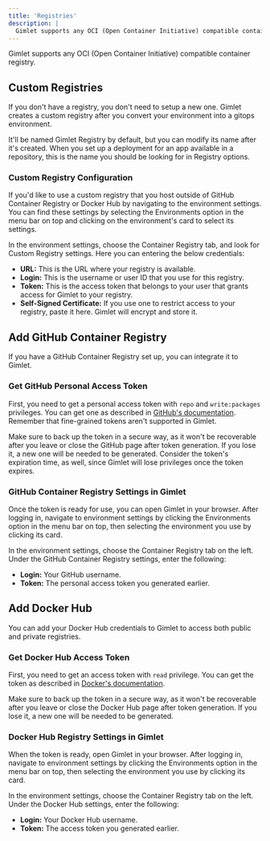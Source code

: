 ```yaml
---
title: 'Registries'
description: |
  Gimlet supports any OCI (Open Container Initiative) compatible container registry.
---
```


Gimlet supports any OCI (Open Container Initiative) compatible container registry.

## Custom Registries

If you don't have a registry, you don't need to setup a new one. Gimlet creates a custom registry after you convert your environment into a gitops environment.

It'll be named Gimlet Registry by default, but you can modify its name after it's created. When you set up a deployment for an app available in a repository, this is the name you should be looking for in Registry options.

### Custom Registry Configuration

If you'd like to use a custom registry that you host outside of GitHub Container Registry or Docker Hub by navigating to the environment settings. You can find these settings by selecting the Environments option in the menu bar on top and clicking on the environment's card to select its settings.

In the environment settings, choose the Container Registry tab, and look for Custom Registry settings. Here you can entering the below credentials:

- **URL:** This is the URL where your registry is available.
- **Login:** This is the username or user ID that you use for this registry.
- **Token:** This is the access token that belongs to your user that grants access for Gimlet to your registry.
- **Self-Signed Certificate:** If you use one to restrict access to your registry, paste it here. Gimlet will encrypt and store it.

## Add GitHub Container Registry

If you have a GitHub Container Registry set up, you can integrate it to Gimlet.

### Get GitHub Personal Access Token

First, you need to get a personal access token with `repo` and `write:packages` privileges. You can get one as described in [GitHub's documentation](https://docs.github.com/en/authentication/keeping-your-account-and-data-secure/managing-your-personal-access-tokens#creating-a-personal-access-token-classic). Remember that fine-grained tokens aren't supported in Gimlet.

Make sure to back up the token in a secure way, as it won't be recoverable after you leave or close the GitHub page after token generation. If you lose it, a new one will be needed to be generated. Consider the token's expiration time, as well, since Gimlet will lose privileges once the token expires.

### GitHub Container Registry Settings in Gimlet

Once the token is ready for use, you can open Gimlet in your browser. After logging in, navigate to environment settings by clicking the Environments option in the menu bar on top, then selecting the environment you use by clicking its card.

In the environment settings, choose the Container Registry tab on the left. Under the GitHub Container Registry settings, enter the following:

- **Login:** Your GitHub username.
- **Token:** The personal access token you generated earlier.

## Add Docker Hub

You can add your Docker Hub credentials to Gimlet to access both public and private registries.

### Get Docker Hub Access Token

First, you need to get an access token with `read` privilege. You can get the token as described in [Docker's documentation](https://docs.docker.com/security/for-developers/access-tokens/).

Make sure to back up the token in a secure way, as it won't be recoverable after you leave or close the Docker Hub page after token generation. If you lose it, a new one will be needed to be generated.

### Docker Hub Registry Settings in Gimlet

When the token is ready, open Gimlet in your browser. After logging in, navigate to environment settings by clicking the Environments option in the menu bar on top, then selecting the environment you use by clicking its card.

In the environment settings, choose the Container Registry tab on the left. Under the Docker Hub settings, enter the following:

- **Login:** Your Docker Hub username.
- **Token:** The access token you generated earlier.
